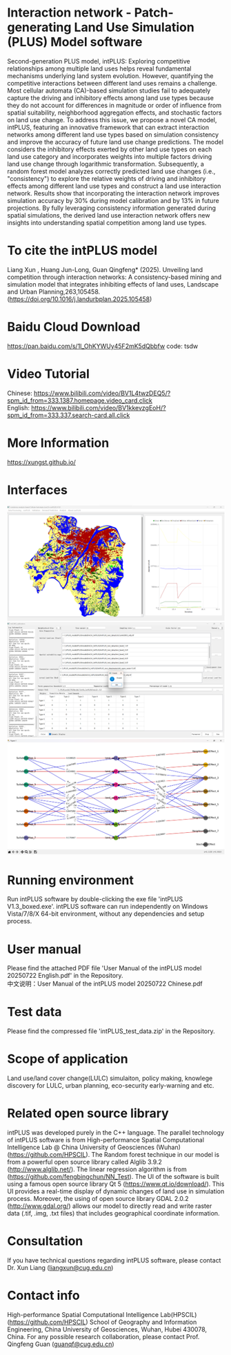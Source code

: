# Interaction network - Patch-generating Land Use Simulation (PLUS) Model software
Second-generation PLUS model, intPLUS: Exploring competitive relationships among multiple land uses helps reveal fundamental mechanisms underlying land system evolution. However, quantifying the competitive interactions between different land uses remains a challenge. Most cellular automata (CA)-based simulation studies fail to adequately capture the driving and inhibitory effects among land use types because they do not account for differences in magnitude or order of influence from spatial suitability, neighborhood aggregation effects, and stochastic factors on land use change. To address this issue, we propose a novel CA model, intPLUS, featuring an innovative framework that can extract interaction networks among different land use types based on simulation consistency and improve the accuracy of future land use change predictions. The model considers the inhibitory effects exerted by other land use types on each land use category and incorporates weights into multiple factors driving land use change through logarithmic transformation. Subsequently, a random forest model analyzes correctly predicted land use changes (i.e., "consistency") to explore the relative weights of driving and inhibitory effects among different land use types and construct a land use interaction network. Results show that incorporating the interaction network improves simulation accuracy by 30% during model calibration and by 13% in future projections. By fully leveraging consistency information generated during spatial simulations, the derived land use interaction network offers new insights into understanding spatial competition among land use types.

# To cite the intPLUS model
Liang Xun , Huang Jun-Long, Guan Qingfeng* (2025). Unveiling land competition through interaction networks: A consistency-based mining and simulation model that integrates inhibiting effects of land uses, Landscape and Urban Planning,263,105458.(https://doi.org/10.1016/j.landurbplan.2025.105458)

# Baidu Cloud Download
https://pan.baidu.com/s/1l_OhKYWUy45F2mK5dQbbfw 
code: tsdw 

# Video Tutorial
Chinese: https://www.bilibili.com/video/BV1L4twzDEQ5/?spm_id_from=333.1387.homepage.video_card.click  
English: https://www.bilibili.com/video/BV1kkevzgEoH/?spm_id_from=333.337.search-card.all.click

# More Information
https://xungst.github.io/

# Interfaces
![add image](https://github.com/HPSCIL/intPLUS/blob/main/pic1.png)
![add image](https://github.com/HPSCIL/intPLUS/blob/main/pic2.png)
![add image](https://github.com/HPSCIL/intPLUS/blob/main/pic3.png)

# Running environment
Run intPLUS software by double-clicking the exe file 'intPLUS V1.3_boxed.exe'. intPLUS software can run independently on Windows Vista/7/8/X 64-bit environment, without any dependencies and setup process.
# User manual
Please find the attached PDF file 'User Manual of the intPLUS model  20250722 English.pdf' in the Repository.  
中文说明：User Manual of the intPLUS model  20250722 Chinese.pdf

# Test data
Please find the compressed file 'intPLUS_test_data.zip' in the Repository. 
 
 # Scope of application
Land use/land cover change(LULC) simulaiton, policy making, knowlege discovery for LULC, urban planning, eco-security early-warning and etc.
  
# Related open source library
intPLUS was developed purely in the C++ language. The parallel technology of intPLUS software is from High-performance Spatial Computational Intelligence Lab @ China University of Geosciences (Wuhan) (https://github.com/HPSCIL). The Random forest technique in our model is from a powerful open source library called Alglib 3.9.2 (http://www.alglib.net/). The linear regression algorithm is from (https://github.com/fengbingchun/NN_Test). The UI of the software is built using a famous open source library Qt 5 (https://www.qt.io/download/). This UI provides a real-time display of dynamic changes of land use in simulation process. Moreover, the using of open source library GDAL 2.0.2 (http://www.gdal.org/) allows our model to directly read and write raster data (.tif, .img, .txt files) that includes geographical coordinate information. 
  
# Consultation 
If you have technical questions regarding intPLUS software, please contact Dr. Xun Liang (liangxun@cug.edu.cn)

# Contact info
High-performance Spatial Computational Intelligence Lab(HPSCIL) (https://github.com/HPSCIL)
School of Geography and Information Engineering, China University of Geosciences, Wuhan, Hubei 430078, China.
For any possible research collaboration, please contact Prof. Qingfeng Guan (guanqf@cug.edu.cn)
